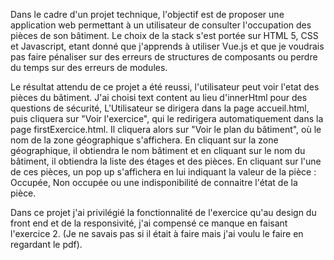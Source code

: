 Dans le cadre d'un projet technique, l'objectif est de proposer une application web permettant à un utilisateur de consulter l'occupation des pièces de son bâtiment.
Le choix de la stack s'est portée sur HTML 5, CSS et Javascript, etant donné que j'apprends à utiliser Vue.js et que je voudrais pas faire pénaliser sur des erreurs de structures de composants ou perdre du temps sur des erreurs de modules.

Le résultat attendu de ce projet a été reussi, l'utilisateur peut voir l'etat des pièces du bâtiment.
J'ai choisi text content au lieu d'innerHtml pour des questions de sécurité,
L'Utilisateur se dirigera dans la page accueil.html, puis cliquera sur "Voir l'exercice", qui le redirigera automatiquement dans la page firstExercice.html.
Il cliquera alors sur "Voir le plan du bâtiment", où le nom de la zone géographique s'affichera.
En cliquant sur la zone géographique, il obtiendra le nom bâtiment et en cliquant sur le nom du bâtiment, il obtiendra la liste des étages et des pièces.
En cliquant sur l'une de ces pièces, un pop up s'affichera en lui indiquant la valeur de la pièce : Occupée, Non occupée ou une indisponibilité de connaitre l'état de la pièce.

Dans ce projet j'ai privilégié la fonctionnalité de l'exercice qu'au design du front end et de la responsivité, j'ai compensé ce manque en faisant l'exercice 2. (Je ne savais pas si il était à faire mais j'ai voulu le faire en regardant le pdf).
